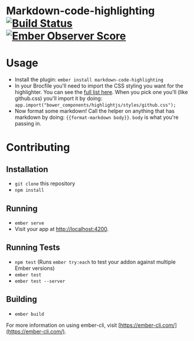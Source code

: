 # Markdown-code-highlighting [![Build Status](https://travis-ci.org/Robdel12/markdown-code-highlighting.svg?branch=master)](https://travis-ci.org/Robdel12/markdown-code-highlighting) [![Ember Observer Score](http://emberobserver.com/badges/markdown-code-highlighting.svg)](http://emberobserver.com/addons/markdown-code-highlighting)

# Usage

- Install the plugin: `ember install markdown-code-highlighting`
- In your Brocfile you'll need to import the CSS styling you want for the highlighter. You can see the [full list here](https://highlightjs.org/static/demo/). When you pick one you'll (like github.css) you'll import it by doing: `app.import("bower_components/highlightjs/styles/github.css");`
- Now format some markdown! Call the helper on anything that has markdown by doing: `{{format-markdown body}}`. `body` is what you're passing in.


# Contributing

## Installation

* `git clone` this repository
* `npm install`

## Running

* `ember serve`
* Visit your app at [http://localhost:4200](http://localhost:4200).

## Running Tests

* `npm test` (Runs `ember try:each` to test your addon against multiple Ember versions)
* `ember test`
* `ember test --server`

## Building

* `ember build`

For more information on using ember-cli, visit [https://ember-cli.com/](https://ember-cli.com/).
